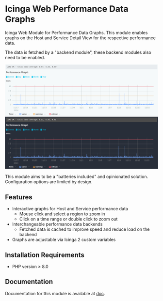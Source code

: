 # Icinga Web Performance Data Graphs

Icinga Web Module for Performance Data Graphs. This module enables graphs on the Host and Service Detail View for
the respective performance data.

The data is fetched by a "backend module", these backend modules also need to be enabled.

![Graphs Light](doc/_images/screenshot_light.png)
![Graphs Dark](doc/_images/screenshot_dark.png)

This module aims to be a "batteries included" and opinionated solution.
Configuration options are limited by design.

## Features

* Interactive graphs for Host and Service performance data
  * Mouse click and select a region to zoom in
  * Click on a time range or double click to zoom out
* Interchangeable performance data backends
  * Fetched data is cached to improve speed and reduce load on the backend
* Graphs are adjustable via Icinga 2 custom variables

## Installation Requirements

* PHP version ≥ 8.0

## Documentation

Documentation for this module is available at [doc](doc/).
